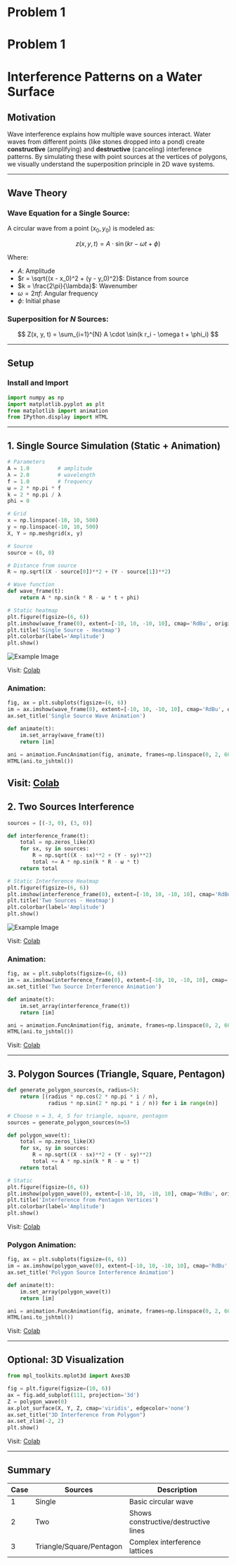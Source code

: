# Problem 1
# Problem 1

# Interference Patterns on a Water Surface

## **Motivation**

Wave interference explains how multiple wave sources interact. Water waves from different points (like stones dropped into a pond) create **constructive** (amplifying) and **destructive** (canceling) interference patterns. By simulating these with point sources at the vertices of polygons, we visually understand the superposition principle in 2D wave systems.

---

## **Wave Theory**

### Wave Equation for a Single Source:

A circular wave from a point $(x_0, y_0)$ is modeled as:

$$
z(x, y, t) = A \cdot \sin(kr - \omega t + \phi)
$$

Where:

* $A$: Amplitude
* $r = \sqrt{(x - x_0)^2 + (y - y_0)^2}$: Distance from source
* $k = \frac{2\pi}{\lambda}$: Wavenumber
* $\omega = 2\pi f$: Angular frequency
* $\phi$: Initial phase

### Superposition for $N$ Sources:

$$
Z(x, y, t) = \sum_{i=1}^{N} A \cdot \sin(k r_i - \omega t + \phi_i)
$$

---

## Setup

### Install and Import

```python
import numpy as np
import matplotlib.pyplot as plt
from matplotlib import animation
from IPython.display import HTML
```

---

## 1. Single Source Simulation (Static + Animation)

```python
# Parameters
A = 1.0         # amplitude
λ = 2.0         # wavelength
f = 1.0         # frequency
ω = 2 * np.pi * f
k = 2 * np.pi / λ
phi = 0

# Grid
x = np.linspace(-10, 10, 500)
y = np.linspace(-10, 10, 500)
X, Y = np.meshgrid(x, y)

# Source
source = (0, 0)

# Distance from source
R = np.sqrt((X - source[0])**2 + (Y - source[1])**2)

# Wave function
def wave_frame(t):
    return A * np.sin(k * R - ω * t + phi)

# Static heatmap
plt.figure(figsize=(6, 6))
plt.imshow(wave_frame(0), extent=[-10, 10, -10, 10], cmap='RdBu', origin='lower')
plt.title('Single Source - Heatmap')
plt.colorbar(label='Amplitude')
plt.show()
```
![Example Image](https://github.com/tugcecicekli/solutions_repo/blob/main/docs/1%20Physics/3%20Waves/Unknown-31.png?raw=true)

Visit: [Colab](https://colab.research.google.com/drive/1oZVOuy4Nx-Na9ILn-ozYxNjUFb3O9TK-#scrollTo=RE23Izc_flOo)


### Animation:

```python
fig, ax = plt.subplots(figsize=(6, 6))
im = ax.imshow(wave_frame(0), extent=[-10, 10, -10, 10], cmap='RdBu', origin='lower')
ax.set_title('Single Source Wave Animation')

def animate(t):
    im.set_array(wave_frame(t))
    return [im]

ani = animation.FuncAnimation(fig, animate, frames=np.linspace(0, 2, 60), interval=100, blit=True)
HTML(ani.to_jshtml())
```
Visit: [Colab](https://colab.research.google.com/drive/1oZVOuy4Nx-Na9ILn-ozYxNjUFb3O9TK-#scrollTo=RE23Izc_flOo)
---

## 2. Two Sources Interference

```python
sources = [(-3, 0), (3, 0)]

def interference_frame(t):
    total = np.zeros_like(X)
    for sx, sy in sources:
        R = np.sqrt((X - sx)**2 + (Y - sy)**2)
        total += A * np.sin(k * R - ω * t)
    return total

# Static Interference Heatmap
plt.figure(figsize=(6, 6))
plt.imshow(interference_frame(0), extent=[-10, 10, -10, 10], cmap='RdBu', origin='lower')
plt.title('Two Sources - Heatmap')
plt.colorbar(label='Amplitude')
plt.show()
```
![Example Image](https://github.com/tugcecicekli/solutions_repo/blob/main/docs/1%20Physics/3%20Waves/Unknown-32.png?raw=true)

Visit: [Colab](https://colab.research.google.com/drive/1oZVOuy4Nx-Na9ILn-ozYxNjUFb3O9TK-#scrollTo=RE23Izc_flOo)

### Animation:

```python
fig, ax = plt.subplots(figsize=(6, 6))
im = ax.imshow(interference_frame(0), extent=[-10, 10, -10, 10], cmap='RdBu', origin='lower')
ax.set_title('Two Source Interference Animation')

def animate(t):
    im.set_array(interference_frame(t))
    return [im]

ani = animation.FuncAnimation(fig, animate, frames=np.linspace(0, 2, 60), interval=100, blit=True)
HTML(ani.to_jshtml())
```
Visit: [Colab](https://colab.research.google.com/drive/1oZVOuy4Nx-Na9ILn-ozYxNjUFb3O9TK-#scrollTo=RE23Izc_flOo)

---

## 3. Polygon Sources (Triangle, Square, Pentagon)

```python
def generate_polygon_sources(n, radius=5):
    return [(radius * np.cos(2 * np.pi * i / n),
             radius * np.sin(2 * np.pi * i / n)) for i in range(n)]

# Choose n = 3, 4, 5 for triangle, square, pentagon
sources = generate_polygon_sources(n=5)

def polygon_wave(t):
    total = np.zeros_like(X)
    for sx, sy in sources:
        R = np.sqrt((X - sx)**2 + (Y - sy)**2)
        total += A * np.sin(k * R - ω * t)
    return total

# Static
plt.figure(figsize=(6, 6))
plt.imshow(polygon_wave(0), extent=[-10, 10, -10, 10], cmap='RdBu', origin='lower')
plt.title('Interference from Pentagon Vertices')
plt.colorbar(label='Amplitude')
plt.show()
```
Visit: [Colab](https://colab.research.google.com/drive/1oZVOuy4Nx-Na9ILn-ozYxNjUFb3O9TK-#scrollTo=RE23Izc_flOo)

### Polygon Animation:

```python
fig, ax = plt.subplots(figsize=(6, 6))
im = ax.imshow(polygon_wave(0), extent=[-10, 10, -10, 10], cmap='RdBu', origin='lower')
ax.set_title('Polygon Source Interference Animation')

def animate(t):
    im.set_array(polygon_wave(t))
    return [im]

ani = animation.FuncAnimation(fig, animate, frames=np.linspace(0, 2, 60), interval=100, blit=True)
HTML(ani.to_jshtml())
```
Visit: [Colab](https://colab.research.google.com/drive/1oZVOuy4Nx-Na9ILn-ozYxNjUFb3O9TK-#scrollTo=RE23Izc_flOo)

---

## Optional: 3D Visualization

```python
from mpl_toolkits.mplot3d import Axes3D

fig = plt.figure(figsize=(10, 6))
ax = fig.add_subplot(111, projection='3d')
Z = polygon_wave(0)
ax.plot_surface(X, Y, Z, cmap='viridis', edgecolor='none')
ax.set_title("3D Interference from Polygon")
ax.set_zlim(-2, 2)
plt.show()
```
Visit: [Colab](https://colab.research.google.com/drive/1oZVOuy4Nx-Na9ILn-ozYxNjUFb3O9TK-#scrollTo=RE23Izc_flOo)

---

## Summary

| Case | Sources                  | Description                          |
| ---- | ------------------------ | ------------------------------------ |
| 1    | Single                   | Basic circular wave                  |
| 2    | Two                      | Shows constructive/destructive lines |
| 3    | Triangle/Square/Pentagon | Complex interference lattices        |

